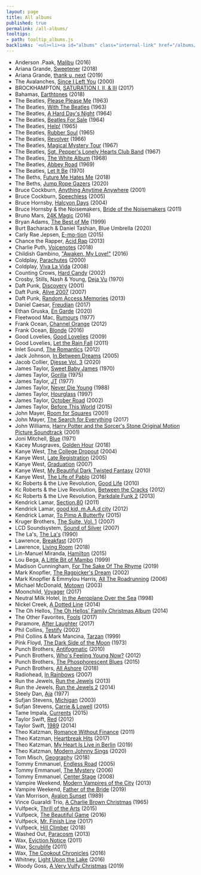 ```yaml
---
layout: page
title: All albums
published: true
permalink: /all-albums/
tooltips: 
- path: tooltip_albums.js
backlinks: '<ul><li><a id="albums" class="internal-link" href="/albums/">Albums</a></li></ul>'
---
```


* Anderson .Paak, [Malibu](https://open.spotify.com/album/4VFG1DOuTeDMBjBLZT7hCK?si=H3MLe7PYSuOlTSv6a4CsOw) (2016)
* Ariana Grande, [Sweetener](https://open.spotify.com/album/3tx8gQqWbGwqIGZHqDNrGe?si=6xvWhskRRuazlpDxrxadcw) (2018)
* Ariana Grande, [thank u, next](https://open.spotify.com/album/2fYhqwDWXjbpjaIJPEfKFw?si=8E4dGAGSS9ecJ-e0SW4cOQ) (2019)
* The Avalanches, [Since I Left You](https://open.spotify.com/album/3GBnNRYsxBfEeMSMmTpJ25?si=I8JFf0heQguwj6mYYJkx5g) (2000)
* BROCKHAMPTON, [SATURATION I, II, & III](https://open.spotify.com/album/67smHJOf5YlFwad6dAlppm?si=5M89dUBzTOaAhu3gGO0_cg) (2017)
* Bahamas, [Earthtones](https://open.spotify.com/album/1K3XPBfAfPO7jJhqTq4xME?si=IJD_v4FVRtmrnIjtwNPemQ) (2018)
* The Beatles, [Please Please Me](https://open.spotify.com/album/3KzAvEXcqJKBF97HrXwlgf?si=-qatvcXfSQ60gZNnvHqJUA) (1963)
* The Beatles, [With The Beatles](https://open.spotify.com/album/1aYdiJk6XKeHWGO3FzHHTr?si=bgnUki-SStOXpPdWmyigyg) (1963)
* The Beatles, [A Hard Day's Night](https://open.spotify.com/album/6wCttLq0ADzkPgtRnUihLV?si=ELmtVjrUR9GfS5JlSgv_jg) (1964)
* The Beatles, [Beatles For Sale](https://open.spotify.com/album/1vANZV20H5B4Fk6yf7Ot9a?si=m4QK8kqJTJ2YY6fshH-FiQ) (1964)
* The Beatles, [Help!](https://open.spotify.com/album/0PT5m6hwPRrpBwIHVnvbFX?si=MkbLEXglRCOyesuJui3BLQ) (1965)
* The Beatles, [Rubber Soul](https://open.spotify.com/album/50o7kf2wLwVmOTVYJOTplm?si=7_UoRHomST6tuWjElTaqrA) (1965)
* The Beatles, [Revolver](https://open.spotify.com/album/3PRoXYsngSwjEQWR5PsHWR?si=N7asHsmsSn6iSeSm1I_DyA) (1966)
* The Beatles, [Magical Mystery Tour](https://open.spotify.com/album/2BtE7qm1qzM80p9vLSiXkj?si=eIEwPMvnSQ-VSk3Di-YpmQ) (1967)
* The Beatles, [Sgt. Pepper's Lonely Hearts Club Band](https://open.spotify.com/album/6QaVfG1pHYl1z15ZxkvVDW?si=Isq8SeejRs6SXPrVcRgUaQ) (1967)
* The Beatles, [The White Album](https://open.spotify.com/album/1klALx0u4AavZNEvC4LrTL?si=GM21PzkrR1iiaP7KVVzSWg) (1968)
* The Beatles, [Abbey Road](https://open.spotify.com/album/0ETFjACtuP2ADo6LFhL6HN?si=gg9B18kVTyeo7DvoBLd-rg) (1969)
* The Beatles, [Let It Be](https://open.spotify.com/album/0jTGHV5xqHPvEcwL8f6YU5?si=4L3hnGtgQDynsDNoh3udGA) (1970)
* The Beths, [Future Me Hates Me](https://open.spotify.com/album/4xG41eVnTuDK6uMmcksQ9B?si=BaeWB407TCWqbLJhlTvRSQ) (2018)
* The Beths, [Jump Rope Gazers](https://open.spotify.com/album/5rwWTJEIAyzBbRjEU0BTfA?si=RwJ4wEQeRqqXb3Aasudraw) (2020)
* Bruce Cockburn, [Anything Anytime Anywhere](https://open.spotify.com/album/2SPw42NwLiAzaaFa8qly2H?si=CuH6k5dZT1GbObJ2E-unjQ) (2001)
* Bruce Cockburn, [Speechless](https://open.spotify.com/album/4YDbl2wUdoTpyErcBzIS74?si=Xobu3VNmTrS0lH5zNlnR1Q) (2005)
* Bruce Hornsby, [Halcyon Days](https://open.spotify.com/album/3krJt11TsETPI3fmKao7mx?si=5KEFLvx3SvOvYi269GEYhg) (2004)
* Bruce Hornsby & the Noisemakers, [Bride of the Noisemakers](https://open.spotify.com/album/3Y3w5UvZ0yazQRUKVtlVTo?si=YPVaQHeVTD-TxMu1GHHC2Q) (2011)
* Bruno Mars, [24K Magic](https://open.spotify.com/album/4PgleR09JVnm3zY1fW3XBA?si=yBTR8ZfkQIWgyqXlDshrOQ) (2016)
* Bryan Adams, [The Best of Me](https://open.spotify.com/album/0S04vzLE8EPrLosoHPcEzM?si=ulLkS_OWStWwQpmNAlXFsw) (1999)
* Burt Bacharach & Daniel Tashian, Blue Umbrella (2020)
* Carly Rae Jepsen, [E-mo-tion](https://open.spotify.com/album/09qAJ8LMsiil5IixKRjYGJ?si=g8jgSG5UQoOv6LQ9rF2ecg) (2015)
* Chance the Rapper, [Acid Rap](https://open.spotify.com/album/2VBcztE58pBKjIDS5oEgFh?si=T1SjpH_wRaiEdyxCAP5HMw) (2013)
* Charlie Puth, [Voicenotes](https://open.spotify.com/album/0mZIUXje90JtHxPNzWsJNR?si=jHhJILksQjy0Njo_uhShhg) (2018)
* Childish Gambino, ["Awaken, My Love!"](https://open.spotify.com/album/4Carzsnpd6yvuHZ49I0oz8?si=zwu-9E_hSjepP15g2BKFfA) (2016)
* Coldplay, [Parachutes](https://open.spotify.com/album/6ZG5lRT77aJ3btmArcykra?si=-D0SEOLbSoOpA972ojYGlg) (2000)
* Coldplay, [Viva La Vida](https://open.spotify.com/album/1CEODgTmTwLyabvwd7HBty?si=q1OZyeEURJeSJt7nbfb87Q) (2008)
* Counting Crows, [Hard Candy](https://open.spotify.com/album/50oL8ADjfT0n9gVoMpDwBy?si=2-GHrtIASCq3yLOYofTASQ) (2002)
* Crosby, Stills, Nash & Young, [Deja Vu](https://open.spotify.com/album/5bHkK1X4WEOzNvRhehvOcb?si=XgwcAkWgQ6-Kt2hymuxdNQ) (1970)
* Daft Punk, [Discovery](https://open.spotify.com/album/2noRn2Aes5aoNVsU6iWThc?si=x6Z1JYEVTXqswQo3KEpK6A) (2001)
* Daft Punk, [Alive 2007](https://open.spotify.com/album/7u6zL7kqpgLPISZYXNTgYk?si=Kb6t4ElBQ9G6eTftbieWlA) (2007)
* Daft Punk, [Random Access Memories](https://open.spotify.com/album/4m2880jivSbbyEGAKfITCa?si=Sh5jHvpgT0KDfFfkHWZ-Ag) (2013)
* Daniel Caesar, [Freudian](https://open.spotify.com/album/3xybjP7r2VsWzwvDQipdM0?si=3G49LtdvSNSfTxkymZN9Kw) (2017)
* Ethan Gruska, [En Garde](https://open.spotify.com/album/2lgquOKqwJNvCg7UwvsjJy?si=jqzuV4ofRjCCYhQWLzbBCA) (2020)
* Fleetwood Mac, [Rumours](https://open.spotify.com/album/1bt6q2SruMsBtcerNVtpZB?si=b5BrvrMOSzyZg1r1HlQ3zw) (1977)
* Frank Ocean, [Channel Orange](https://open.spotify.com/album/392p3shh2jkxUxY2VHvlH8?si=uqdHArp1SOaYUh-t-LF46Q) (2012)
* Frank Ocean, [Blonde](https://open.spotify.com/album/3mH6qwIy9crq0I9YQbOuDf?si=48XcPB7HRF6Z7T9BQJ1LxQ) (2016)
* Good Lovelies, [Good Lovelies](https://open.spotify.com/album/4X2thudi8pVWirzLK7Vcxx?si=bmLpdpTrT5-tRFRJiP2faQ) (2009)
* Good Lovelies, [Let the Rain Fall](https://open.spotify.com/album/70UM6omLuSAURe4aJW2zOZ?si=JqDo-mE4Rh6MigdkZZ8flw) (2011)
* Inlet Sound, [The Romantics](https://open.spotify.com/album/3U43E56TUQJ4PquiPwRtoP?si=V7us3KLVTuGRCTupSOhZNw) (2012)
* Jack Johnson, [In Between Dreams](https://open.spotify.com/album/7tTc46dNdE6GGuiQsssWxo?si=wRHZna_HQb-966mnU8CnKA) (2005)
* Jacob Collier, [Djesse Vol. 3](https://open.spotify.com/album/33cj3kzLqVOg9zvy69Wrc8?si=XIZvEjMMQLynq5Rw4NF7RA) (2020)
* James Taylor, [Sweet Baby James](https://open.spotify.com/album/1HiG0ukRmFPN13EVcf98Jx?si=bgfHS7ALTZelMsFh6ZzHgQ) (1970)
* James Taylor, [Gorilla](https://open.spotify.com/album/0x491s63vRDvG25x2Fzrny?si=HuXRNgY2TZ2u5kCcx0d5oQ) (1975)
* James Taylor, [JT](https://open.spotify.com/album/0Pbc9Jq12a47mQ1z9yIuhn?si=wmEoK4POTTmGP4QNI6pf1A) (1977)
* James Taylor, [Never Die Young](https://open.spotify.com/album/1j6fH6Wu4ROhcOYAYpjiUt?si=R3WWcr6TR4KDmr2M7KL6Ew) (1988)
* James Taylor, [Hourglass](https://open.spotify.com/album/3E7Sj3kKbxY1Tsp7U0SKQi?si=s-Dvc9uJTfi_LD8gEw43Tw) (1997)
* James Taylor, [October Road](https://open.spotify.com/album/3RHJNmuwD0fnwccBv2HTif?si=H8YV4IUUSDSv73gzQ5nNrg) (2002)
* James Taylor, [Before This World](https://open.spotify.com/album/2pmZbxvc1ysu9pddrpAZe9?si=eQT35ZAjTuGu_w9B0hEgBg) (2015)
* John Mayer, [Room for Squares](https://open.spotify.com/album/3yHOaiXecTJVUdn7mApZ48?si=hwkf9N77Tie1le2QZ3KFbg) (2001)
* John Mayer, [The Search for Everything](https://open.spotify.com/album/0jZFu2tihRJ65iYAo0oOtP?si=xNayx_UuTsie8cjg5gfFCQ) (2017)
* John Williams, [Harry Potter and the Sorcer's Stone Original Motion Picture Soundtrack](https://open.spotify.com/album/6zeHM5CV0CjcS0K8ouWE4N?si=EhDh2Rx8QVm_thAaoymKYw) (2001)
* Joni Mitchell, [Blue](https://open.spotify.com/album/1vz94WpXDVYIEGja8cjFNa?si=ztE5xw2NTkuIwyvlH4bTKw) (1971)
* Kacey Musgraves, [Golden Hour](https://open.spotify.com/album/7f6xPqyaolTiziKf5R5Z0c?si=i-rInECPTweIcNcIOA7BWA) (2018)
* Kanye West, [The College Dropout](https://open.spotify.com/album/4Uv86qWpGTxf7fU7lG5X6F?si=7PDm7z7gQwCsdqC6CYfAcQ) (2004)
* Kanye West, [Late Registration](https://open.spotify.com/album/5ll74bqtkcXlKE7wwkMq4g?si=ZmdTIlXiQFq7w5941uNCuw) (2005)
* Kanye West, [Graduation](https://open.spotify.com/album/5fPglEDz9YEwRgbLRvhCZy?si=QN53I8ebQqmqZnSLT4_A-Q) (2007)
* Kanye West, [My Beautiful Dark Twisted Fantasy](https://open.spotify.com/album/20r762YmB5HeofjMCiPMLv?si=4J7QkzFdSfSzeA7LQJZ9Ww) (2010)
* Kanye West, [The Life of Pablo](https://open.spotify.com/album/7gsWAHLeT0w7es6FofOXk1?si=kvX-x8XwRAKi0kXVzlrBsQ) (2016)
* Kc Roberts & the Live Revolution, [Good Life](https://open.spotify.com/album/40fwfKIddIywScxjTYQKG4?si=t_bcFbVDSaSG4KVmf5S6gg) (2010)
* Kc Roberts & the Live Revolution, [Between the Cracks](https://open.spotify.com/album/2WOz8j03d63Fd3Mbdbu2BU?si=ZhVM-ZEYSRmiipoU0PERoQ) (2012)
* Kc Roberts & the Live Revolution, [Parkdale Funk 2](https://open.spotify.com/album/3RdV4442NuFPlAiS0muW5w?si=tzf7tTbVTq66z8DSAqZGFw) (2013)
* Kendrick Lamar, [Section.80](https://open.spotify.com/album/1bkN9nIkkCnXeG4yitVS1J?si=8lgZUaj7QcqvG7JfZaQAGA) (2011)
* Kendrick Lamar, [good kid, m.A.A.d city](https://open.spotify.com/album/6PBZN8cbwkqm1ERj2BGXJ1?si=4xqRq2CGRpG-lb_7q7y54Q) (2012)
* Kendrick Lamar, [To Pimp A Butterfly](https://open.spotify.com/album/7ycBtnsMtyVbbwTfJwRjSP?si=fo69BnRrSEWBFsTe03ylLg) (2015)
* Kruger Brothers, [The Suite, Vol. 1](https://open.spotify.com/album/1xOSi0H9sG36iZQl0xTK5i?si=CugiQvXyQOuoFboE2dq0aQ) (2007)
* LCD Soundsystem, [Sound of Silver](https://open.spotify.com/album/1R8kkopLT4IAxzMMkjic6X?si=ZKOPRcC-SfO_xJahT32Kgw) (2007)
* The La's, [The La's](https://open.spotify.com/album/1djwiQ802xeU8Q45jv1b0x?si=bxgUp2kORMS8pbOZigXIvw) (1990)
* Lawrence, [Breakfast](https://open.spotify.com/album/7zRCJCgUmYNYZvTJDTRItd?si=HBZFeL9yT_W4qMEZ7ilP-A) (2017)
* Lawrence, [Living Room](https://open.spotify.com/album/0cI6FYd7CETgvwLQ8j7Y8P?si=n-qOt321Qqq74bvYuqcj8w) (2018)
* Lin-Manuel Miranda, [Hamilton](https://open.spotify.com/album/1kCHru7uhxBUdzkm4gzRQc?si=PPLwy010Tc26N1RdEm_qSg) (2015)
* Lou Bega, [A Little Bit of Mambo](https://open.spotify.com/album/13BmLGhVCLBn3XzKB8HIai?si=VAPZaysRQBCZLGmywMpdJQ) (1999)
* Madison Cunningham, [For The Sake Of The Rhyme](https://open.spotify.com/album/4BaN7uc9vzyOberlO92BRR?si=EujReBtBSvS-JMK84sQWKw) (2019)
* Mark Knopfler, [The Ragpicker's Dream](https://www.youtube.com/watch?v=xnl9fjdhG04&list=PLnFicu7xrfaZR6EsGO7BLH9SqG6m___Oi) (2002)
* Mark Knopfler & Emmylou Harris, [All The Roadrunning](https://open.spotify.com/album/6oGCz3d9MqAB6OVMUOLibu?si=vrBq3nlnSlqDWVQthsaVRg) (2006)
* Michael McDonald, [Motown](https://open.spotify.com/album/6GGLCPU6muUmk6kNU2MxG4?si=lWjnO9E9TIiE-r9A6agbJg) (2003)
* Moonchild, [Voyager](https://open.spotify.com/album/1TRCVBeWwJ884AxMF9815G?si=F9X3nZrNQYiXAQ8al1qPAA) (2017)
* Neutral Milk Hotel, [In the Aeroplane Over the Sea](https://open.spotify.com/album/5COXoP5kj2DWfCDg0vxi4F?si=hKzztpO8RN6kMxxW3GIwaA) (1998)
* Nickel Creek, [A Dotted Line](https://open.spotify.com/album/3ujidZyCiCruwocS0bDmt2?si=92OqO1tUQOG1gurroMneag) (2014)
* The Oh Hellos, [The Oh Hellos' Family Christmas Album](https://open.spotify.com/album/1cv8WBFQPnstQvRZgg2Bw4?si=zxVGfpujRr-Y8yRTp7Txhg) (2014)
* The Other Favorites, [Fools](https://open.spotify.com/album/2Y2tMqcDVU2oMatek9xEP4?si=QEezmNH6TcCefdj_CqgcyQ) (2017)
* Paramore, [After Laughter](https://open.spotify.com/album/1c9Sx7XdXuMptGyfCB6hHs?si=Y8XSU104Q6qEMpD_rAFVSA) (2017)
* Phil Collins, [Testify](https://open.spotify.com/album/5Tby0U5VndHW0SomYO7Id7?si=jG1jCU1SS3eiXIBw07TXTQ) (2002)
* Phil Collins & Mark Mancina, [Tarzan](https://open.spotify.com/album/1zszC1x9HYKxUCKVa62p7C?si=OHU5hVqfQyizKXJxDD1naw) (1999)
* Pink Floyd, [The Dark Side of the Moon](https://open.spotify.com/album/4LH4d3cOWNNsVw41Gqt2kv?si=MAHvy6lKTNe_dgKjBhatSQ) (1973)
* Punch Brothers, [Antifogmatic](https://open.spotify.com/album/2C37EWVmuBXjXqxhGwJM5c?si=5_L91HKvRv-Eq8LHNPBTNA) (2010)
* Punch Brothers, [Who's Feeling Young Now?](https://open.spotify.com/album/6RknB2bw00sWWLJms0MiR3?si=d8H4vsi6R72-qKVyyCpuOQ) (2012)
* Punch Brothers, [The Phosphorescent Blues](https://open.spotify.com/album/3cdqpjwuTvDeLe3RYIGb0j?si=_xBljwLPTXyXBDCACyyRuw) (2015)
* Punch Brothers, [All Ashore](https://open.spotify.com/album/2Jx5MfwDujgz2rFFDVocYl?si=9rEN_GAMQceDAiNeW8jLsQ) (2018)
* Radiohead, [In Rainbows](https://open.spotify.com/album/7eyQXxuf2nGj9d2367Gi5f?si=ITy3Dks0Tq2Lye7QjvCFbg) (2007)
* Run the Jewels, [Run the Jewels](https://open.spotify.com/album/7BUlAwJBzKyllRuDTKV8Ae?si=4B6vJqfEQCOILHDKauXb0w) (2013)
* Run the Jewels, [Run the Jewels 2](https://open.spotify.com/album/4Loc7NtCAo9mypHO6kbviD?si=9UW4axbXRkGh0TIkQLH-Kw) (2014)
* Steely Dan, [Aja](https://open.spotify.com/album/51XjnQQ9SR8VSEpxPO9vrW?si=ZYspSgLWSceLLmUHFV9lqg) (1977)
* Sufjan Stevens, [Michigan](https://open.spotify.com/album/4mIfqTE8DOnFRFWUQH02Og?si=K5mvYestSFKMZJH83CueEg) (2003)
* Sufjan Stevens, [Carrie & Lowell](https://open.spotify.com/album/0U8DeqqKDgIhIiWOdqiQXE?si=fGvmPvkXQHOr9QUTLfz3dg) (2015)
* Tame Impala, [Currents](https://open.spotify.com/album/79dL7FLiJFOO0EoehUHQBv?si=dY8vZdZ9QCmk2JjcSOZ1tA) (2015)
* Taylor Swift, [Red](https://open.spotify.com/album/1EoDsNmgTLtmwe1BDAVxV5?si=7UXR3R7EQo6Sco_6ayB_yg) (2012)
* Taylor Swift, [1989](https://open.spotify.com/album/2QJmrSgbdM35R67eoGQo4j?si=N1PXyVhFROCCpiYUuFnOJw) (2014)
* Theo Katzman, [Romance Without Finance](https://open.spotify.com/album/5JmFPHMTXfItvlHOQi1Yyd?si=lhglGJCBSpKlFgr-Npm_LQ) (2011)
* Theo Katzman, [Heartbreak Hits](https://open.spotify.com/album/04QktcTXcS9qQTp7Q22Z3I?si=r8-u7OpYRJ2dtZMkXfo3Wg) (2017)
* Theo Katzman, [My Heart Is Live in Berlin](https://open.spotify.com/album/3ZG1uBVhfvxpmYWn4GBOP8?si=rkzC_2a1R6aYu0iQtkSRgA) (2019)
* Theo Katzman, [Modern Johnny Sings](https://open.spotify.com/album/5uV5cai6VPXvq9fmtvlRWn?si=0gWWuxS4Rh24uriBLflS9w) (2020)
* Tom Misch, [Geography](https://open.spotify.com/album/28enuddLPEA914scE6Drvk?si=VROHAKSwTFmhjF2UlLSQLQ) (2018)
* Tommy Emmanuel, [Endless Road](https://open.spotify.com/album/3jiBE7W0rwVucBUASlT0n5?si=2lMK5E4gR1iQ2xnv1hADYQ) (2005)
* Tommy Emmanuel, [The Mystery](https://open.spotify.com/album/3BBp2IUHdmFsn3uwAxh7Ur?si=4D7lUiubSPiwBIkrdt0xjg) (2006)
* Tommy Emmanuel, [Center Stage](https://open.spotify.com/album/5AUk0GEue5ON8pPIA8a7uF?si=HYDFmuqgTqm3NuOMr4IJqg) (2008)
* Vampire Weekend, [Modern Vampires of the City](https://open.spotify.com/album/2Qi2SySN2ePZwMLDSv9Krn?si=p_Bns7JJQNuRA9BAmfVtEQ) (2013)
* Vampire Weekend, [Father of the Bride](https://open.spotify.com/album/5WWu3iYAXLgqghjU9696Nk?si=99n00kYRSOG5rRaAVA9nDQ) (2019)
* Van Morrison, [Avalon Sunset](https://open.spotify.com/album/2vE3SSFPxYt7jRu93j6rsi?si=mxrBRtUKTHOueoCTT3fkfw) (1989)
* Vince Guaraldi Trio, [A Charlie Brown Christmas](https://open.spotify.com/album/7DuJYWu66RPdcekF5TuZ7w?si=27KwXh3nRfmiLnW5pY8JmQ) (1965)
* Vulfpeck, [Thrill of the Arts](https://open.spotify.com/album/0LyGgFrZFXpRKpgj664Xu7?si=R3TiKZFcSkm7TLS1rRDaCw) (2015)
* Vulfpeck, [The Beautiful Game](https://open.spotify.com/album/7sRNEe2FCkTYhrEimChdkC?si=-XJbDrxiRjKDziHp80seBw) (2016)
* Vulfpeck, [Mr. Finish Line](https://open.spotify.com/album/631tfYWQsACU5Kmk8dpqli?si=axOdjtE6RW29JWAdngLaVQ) (2017)
* Vulfpeck, [Hill Climber](https://open.spotify.com/album/2cZ4rjMOn8zz1ToKSBQVWa?si=U-M51c8NR1ypm2Z7EH6qPg) (2018)
* Washed Out, [Paracosm](https://open.spotify.com/album/72b7KBNzYH54BtZ5FBSFqi?si=mxK36G6jQYOQz_T3GwbK8Q) (2013)
* Wax, [Eviction Notice](https://open.spotify.com/album/7ovHfGslKaw6jb9GRVkVMo?si=Fsn5lmpGQiKUky_jovEhJA) (2011)
* Wax, [Scrublife](https://open.spotify.com/album/7ovHfGslKaw6jb9GRVkVMo?si=cQwWsaczSt-iZTE1HdoOww) (2011)
* Wax, [The Cookout Chronicles](https://open.spotify.com/album/3lumObxzH6YVhxwOsgKXTF?si=l4MEUSmSQoaINGosH4rANA) (2016)
* Whitney, [Light Upon the Lake](https://open.spotify.com/album/5yMCA6HdFAeL1aqUjxO3MO?si=bNrn_4-9TIecYoINCg8PHQ) (2016)
* Woody Goss, [A Very Vulfy Christmas](https://open.spotify.com/album/6pxAYPWQE13djRu0Gz0ET4?si=VUAWlAFBSpe6GANH4HvHOQ) (2019)
